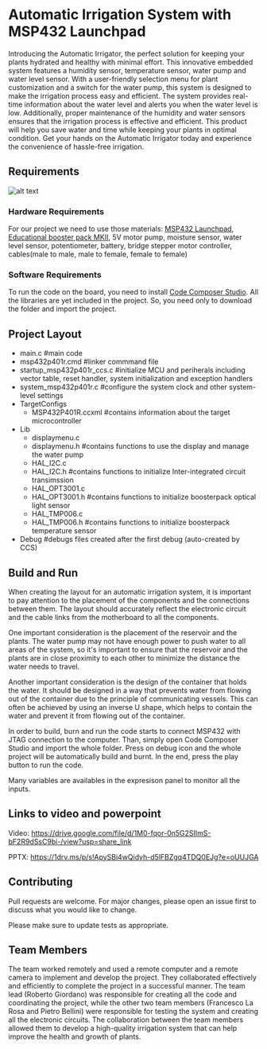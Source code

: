 # Automatic Irrigation System with MSP432 Launchpad

Introducing the Automatic Irrigator, the perfect solution for keeping your plants hydrated and healthy with minimal effort. This innovative embedded system features a humidity sensor, temperature sensor, water pump and water level sensor. With a user-friendly selection menu for plant customization and a switch for the water pump, this system is designed to make the irrigation process easy and efficient. The system provides real-time information about the water level and alerts you when the water level is low. Additionally, proper maintenance of the humidity and water sensors ensures that the irrigation process is effective and efficient. This product will help you save water and time while keeping your plants in optimal condition. Get your hands on the Automatic Irrigator today and experience the convenience of hassle-free irrigation.

## Requirements

 ![alt text](https://github.com/Robertogiordano/Automatic-Irrigation-System-Unitn-2022-2023/blob/main/img/final%20scheme.jpg)
 
### Hardware Requirements

For our project we need to use those materials:
[MSP432 Launchpad](),
[Educational booster pack MKII](),
5V motor pump, 
moisture sensor,
water level sensor,
potentiometer,
battery,
bridge stepper motor controller,
cables(male to male, male to female, female to female)

### Software Requirements
To run the code on the board, you need to install [Code Composer Studio]().
All the libraries are yet included in the project. So, you need only to download the folder and import the project. 

## Project Layout 

- main.c                             #main code
- msp432p401r.cmd                    #linker commmand file
- startup_msp432p401r_ccs.c          #initialize MCU and periherals including vector table, reset handler, system initialization and exception handlers
- system_msp432p401r.c               #configure the system clock and other system-level settings
- TargetConfigs
   -  MSP432P401R.ccxml               #contains information about the target microcontroller
- Lib
   - displaymenu.c
   - displaymenu.h                  #contains functions to use the display and manage the water pump
   - HAL_I2C.c
   - HAL_I2C.h                      #contains functions to initialize Inter-integrated circuit transimssion
   - HAL_OPT3001.c
   - HAL_OPT3001.h                  #contains functions to initialize boosterpack optical light sensor
   - HAL_TMP006.c
   - HAL_TMP006.h                   #contains functions to initialize boosterpack temperature sensor
- Debug                             #debugs files created after the first debug (auto-created by CCS)


## Build and Run
When creating the layout for an automatic irrigation system, it is important to pay attention to the placement of the components and the connections between them. The layout should accurately reflect the electronic circuit and the cable links from the motherboard to all the components.

One important consideration is the placement of the reservoir and the plants. The water pump may not have enough power to push water to all areas of the system, so it's important to ensure that the reservoir and the plants are in close proximity to each other to minimize the distance the water needs to travel.

Another important consideration is the design of the container that holds the water. It should be designed in a way that prevents water from flowing out of the container due to the principle of communicating vessels. This can often be achieved by using an inverse U shape, which helps to contain the water and prevent it from flowing out of the container.

In order to build, burn and run the code starts to connect MSP432 with JTAG connection to the computer.
Than, simply open Code Composer Studio and import the whole folder.
Press on debug icon and the whole project will be automatically build and burnt.
In the end, press the play button to run the code.

Many variables are availables in the expresison panel to monitor all the inputs.

## Links to video and powerpoint
Video:
https://drive.google.com/file/d/1M0-fqor-0n5G2SIImS-bF2R9dSsC9bi-/view?usp=share_link

PPTX:
https://1drv.ms/p/s!ApySBi4wQidyh-d5lFBZgq4TDQ0EJg?e=oUUJGA

## Contributing

Pull requests are welcome. For major changes, please open an issue first
to discuss what you would like to change.

Please make sure to update tests as appropriate.

## Team Members

The team worked remotely and used a remote computer and a remote camera to implement and develop the project. They collaborated effectively and efficiently to complete the project in a successful manner. The team lead (Roberto Giordano) was responsible for creating all the code and coordinating the project, while the other two team members (Francesco La Rosa and Pietro Bellini) were responsible for testing the system and creating all the electronic circuits. The collaboration between the team members allowed them to develop a high-quality irrigation system that can help improve the health and growth of plants.
